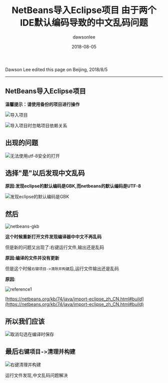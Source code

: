 ﻿---
title: "NetBeans导入Eclipse项目 由于两个IDE默认编码导致的中文乱码问题"
layout: post
date: 2018-08-05
image: 
headerImage: false
tag:
- Eclipse
- NeBeans
star: false
category: blog
author: dawsonlee

---

Dawson Lee edited this page on Beijing, 2018/8/5

---

  [1]:  /assets/posts/NetBeans导入Eclipse项目-由于两个IDE默认编码导致的中文乱码问题/导入项目.png
  [2]:  /assets/posts/NetBeans导入Eclipse项目-由于两个IDE默认编码导致的中文乱码问题/导入项目时忽略项目依赖关系.png
  [3]:  /assets/posts/NetBeans导入Eclipse项目-由于两个IDE默认编码导致的中文乱码问题/无法使用utf-8安全的打开.png
  [4]:  /assets/posts/NetBeans导入Eclipse项目-由于两个IDE默认编码导致的中文乱码问题/发现eclipse的默认编码是GBK.png
  [5]:  /assets/posts/NetBeans导入Eclipse项目-由于两个IDE默认编码导致的中文乱码问题/netbeans-gkb.png
  [6]:  /assets/posts/NetBeans导入Eclipse项目-由于两个IDE默认编码导致的中文乱码问题/reference1.png
  [7]:  /assets/posts/NetBeans导入Eclipse项目-由于两个IDE默认编码导致的中文乱码问题/取消勾选在编译时保存.png
  [8]:  /assets/posts/NetBeans导入Eclipse项目-由于两个IDE默认编码导致的中文乱码问题/右键清理并构建.png



##  NetBeans导入Eclipse项目

**温馨提示：请使用备份的项目进行操作**

![导入项目][1]

![导入项目时忽略项目依赖关系][2]
 
##  出现的问题

![无法使用utf-8安全的打开][3]

##  选择"是"以后发现中文乱码

**原因:发现eclipse的默认编码是GBK,而netbeans的默认编码是UTF-8**

![发现eclipse的默认编码是GBK][4]

##  然后

![netbeans-gkb][5]

**这个时候重新打开文件发现编译器中中文不再乱码**

但是新的问题又出现了:右键运行文件,输出还是乱码

**原因:编译的文件并没有更新**

但是这个时候`右键项目->清除并构建`后,运行文件输出还是乱码

**原因:**

![reference1][6]

[https://netbeans.org/kb/74/java/import-eclipse_zh_CN.html#build](https://netbeans.org/kb/74/java/import-eclipse_zh_CN.html#build) 

##  所以我们应该

![取消勾选在编译时保存][7]

##  最后`右键项目->清理并构建`

![右键清理并构建][8]

运行文件发现,中文乱码问题解决

